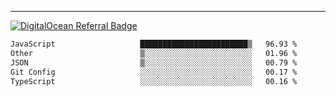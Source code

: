 ---
[![DigitalOcean Referral Badge](https://web-platforms.sfo2.digitaloceanspaces.com/WWW/Badge%203.svg)](https://www.digitalocean.com/?refcode=37fa54d82492&utm_campaign=Referral_Invite&utm_medium=Referral_Program&utm_source=badge)

<!--START_SECTION:waka-->

```txt
JavaScript                   ████████████████████████▒   96.93 %
Other                        ▒░░░░░░░░░░░░░░░░░░░░░░░░   01.96 %
JSON                         ▒░░░░░░░░░░░░░░░░░░░░░░░░   00.79 %
Git Config                   ░░░░░░░░░░░░░░░░░░░░░░░░░   00.17 %
TypeScript                   ░░░░░░░░░░░░░░░░░░░░░░░░░   00.16 %
```

<!--END_SECTION:waka-->


[linkedin]: https://www.linkedin.com/in/mohamed-elh/

